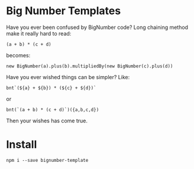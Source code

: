 # Big Number Templates

Have you ever been confused by BigNumber code? Long chaining method make it really hard to read:

```
(a + b) * (c + d)
```
becomes:
```
new BigNumber(a).plus(b).multipliedBy(new BigNumber(c).plus(d))
```

Have you ever wished things can be simpler? Like:

```
bnt`(${a} + ${b}) * (${c} + ${d})`
```
or
```
bnt(`(a + b) * (c + d)`)({a,b,c,d})
```

Then your wishes has come true.

# Install

```
npm i --save bignumber-template
```

